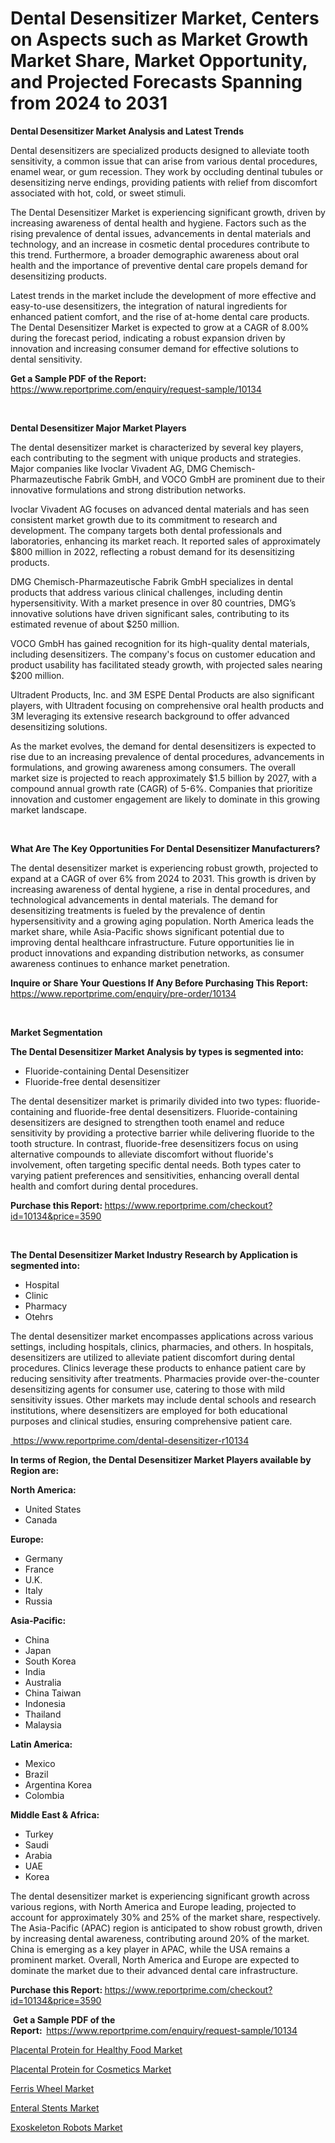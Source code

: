 <p><h1>Dental Desensitizer Market, Centers on Aspects such as Market Growth Market Share, Market Opportunity, and Projected Forecasts Spanning from 2024 to 2031</h1></p><p><strong>Dental Desensitizer Market Analysis and Latest Trends</strong></p>
<p><p>Dental desensitizers are specialized products designed to alleviate tooth sensitivity, a common issue that can arise from various dental procedures, enamel wear, or gum recession. They work by occluding dentinal tubules or desensitizing nerve endings, providing patients with relief from discomfort associated with hot, cold, or sweet stimuli.</p><p>The Dental Desensitizer Market is experiencing significant growth, driven by increasing awareness of dental health and hygiene. Factors such as the rising prevalence of dental issues, advancements in dental materials and technology, and an increase in cosmetic dental procedures contribute to this trend. Furthermore, a broader demographic awareness about oral health and the importance of preventive dental care propels demand for desensitizing products.</p><p>Latest trends in the market include the development of more effective and easy-to-use desensitizers, the integration of natural ingredients for enhanced patient comfort, and the rise of at-home dental care products. The Dental Desensitizer Market is expected to grow at a CAGR of 8.00% during the forecast period, indicating a robust expansion driven by innovation and increasing consumer demand for effective solutions to dental sensitivity.</p></p>
<p><strong>Get a Sample PDF of the Report:&nbsp;</strong> <a href="https://www.reportprime.com/enquiry/request-sample/10134?utm_campaign=1166&utm_medium=2&utm_source=Github&utm_content=ia&utm_term=28112024&utm_id=dental-desensitizer">https://www.reportprime.com/enquiry/request-sample/10134</a></p>
<p>&nbsp;</p>
<p><strong>Dental Desensitizer Major Market Players</strong></p>
<p><p>The dental desensitizer market is characterized by several key players, each contributing to the segment with unique products and strategies. Major companies like Ivoclar Vivadent AG, DMG Chemisch-Pharmazeutische Fabrik GmbH, and VOCO GmbH are prominent due to their innovative formulations and strong distribution networks.</p><p>Ivoclar Vivadent AG focuses on advanced dental materials and has seen consistent market growth due to its commitment to research and development. The company targets both dental professionals and laboratories, enhancing its market reach. It reported sales of approximately $800 million in 2022, reflecting a robust demand for its desensitizing products.</p><p>DMG Chemisch-Pharmazeutische Fabrik GmbH specializes in dental products that address various clinical challenges, including dentin hypersensitivity. With a market presence in over 80 countries, DMG’s innovative solutions have driven significant sales, contributing to its estimated revenue of about $250 million.</p><p>VOCO GmbH has gained recognition for its high-quality dental materials, including desensitizers. The company's focus on customer education and product usability has facilitated steady growth, with projected sales nearing $200 million. </p><p>Ultradent Products, Inc. and 3M ESPE Dental Products are also significant players, with Ultradent focusing on comprehensive oral health products and 3M leveraging its extensive research background to offer advanced desensitizing solutions.</p><p>As the market evolves, the demand for dental desensitizers is expected to rise due to an increasing prevalence of dental procedures, advancements in formulations, and growing awareness among consumers. The overall market size is projected to reach approximately $1.5 billion by 2027, with a compound annual growth rate (CAGR) of 5-6%. Companies that prioritize innovation and customer engagement are likely to dominate in this growing market landscape.</p></p>
<p>&nbsp;</p>
<p><strong>What Are The Key Opportunities For Dental Desensitizer Manufacturers?</strong></p>
<p><p>The dental desensitizer market is experiencing robust growth, projected to expand at a CAGR of over 6% from 2024 to 2031. This growth is driven by increasing awareness of dental hygiene, a rise in dental procedures, and technological advancements in dental materials. The demand for desensitizing treatments is fueled by the prevalence of dentin hypersensitivity and a growing aging population. North America leads the market share, while Asia-Pacific shows significant potential due to improving dental healthcare infrastructure. Future opportunities lie in product innovations and expanding distribution networks, as consumer awareness continues to enhance market penetration.</p></p>
<p><strong>Inquire or Share Your Questions If Any Before Purchasing This Report:</strong> <a href="https://www.reportprime.com/enquiry/pre-order/10134?utm_campaign=1166&utm_medium=2&utm_source=Github&utm_content=ia&utm_term=28112024&utm_id=dental-desensitizer">https://www.reportprime.com/enquiry/pre-order/10134</a></p>
<p>&nbsp;</p>
<p><strong>Market Segmentation</strong></p>
<p><strong>The Dental Desensitizer Market Analysis by types is segmented into:</strong></p>
<p><ul><li>Fluoride-containing Dental Desensitizer</li><li>Fluoride-free dental desensitizer</li></ul></p>
<p><p>The dental desensitizer market is primarily divided into two types: fluoride-containing and fluoride-free dental desensitizers. Fluoride-containing desensitizers are designed to strengthen tooth enamel and reduce sensitivity by providing a protective barrier while delivering fluoride to the tooth structure. In contrast, fluoride-free desensitizers focus on using alternative compounds to alleviate discomfort without fluoride's involvement, often targeting specific dental needs. Both types cater to varying patient preferences and sensitivities, enhancing overall dental health and comfort during dental procedures.</p></p>
<p><strong>Purchase this Report:&nbsp;</strong><a href="https://www.reportprime.com/checkout?id=10134&price=3590&utm_campaign=1166&utm_medium=2&utm_source=Github&utm_content=ia&utm_term=28112024&utm_id=dental-desensitizer">https://www.reportprime.com/checkout?id=10134&price=3590</a></p>
<p>&nbsp;</p>
<p><strong>The Dental Desensitizer Market Industry Research by Application is segmented into:</strong></p>
<p><ul><li>Hospital</li><li>Clinic</li><li>Pharmacy</li><li>Otehrs</li></ul></p>
<p><p>The dental desensitizer market encompasses applications across various settings, including hospitals, clinics, pharmacies, and others. In hospitals, desensitizers are utilized to alleviate patient discomfort during dental procedures. Clinics leverage these products to enhance patient care by reducing sensitivity after treatments. Pharmacies provide over-the-counter desensitizing agents for consumer use, catering to those with mild sensitivity issues. Other markets may include dental schools and research institutions, where desensitizers are employed for both educational purposes and clinical studies, ensuring comprehensive patient care.</p></p>
<p><a href="https://www.reportprime.com/dental-desensitizer-r10134?utm_campaign=1166&utm_medium=2&utm_source=Github&utm_content=ia&utm_term=28112024&utm_id=dental-desensitizer">&nbsp;https://www.reportprime.com/dental-desensitizer-r10134</a></p>
<p><strong>In terms of Region, the Dental Desensitizer Market Players available by Region are:</strong></p>
<p>
    <p> <strong> North America: </strong>
        <ul>
            <li>United States</li>
            <li>Canada</li>
        </ul>
        </p> 
    <p> <strong> Europe: </strong>
        <ul>
            <li>Germany</li>
            <li>France</li>
            <li>U.K.</li>
            <li>Italy</li>
            <li>Russia</li>
        </ul>
        </p> 
    <p> <strong> Asia-Pacific: </strong>
        <ul>
            <li>China</li>
            <li>Japan</li>
            <li>South Korea</li>
            <li>India</li>
            <li>Australia</li>
            <li>China Taiwan</li>
            <li>Indonesia</li>
            <li>Thailand</li>
            <li>Malaysia</li>
        </ul>
        </p> 
    <p> <strong> Latin America: </strong>
        <ul>
            <li>Mexico</li>
            <li>Brazil</li>
            <li>Argentina Korea</li>
            <li>Colombia</li>
        </ul>
        </p> 
    <p> <strong> Middle East & Africa: </strong>
        <ul>
            <li>Turkey</li>
            <li>Saudi</li>
            <li>Arabia</li>
            <li>UAE</li>
            <li>Korea</li>
        </ul>
    </p>
    </p>
<p><p>The dental desensitizer market is experiencing significant growth across various regions, with North America and Europe leading, projected to account for approximately 30% and 25% of the market share, respectively. The Asia-Pacific (APAC) region is anticipated to show robust growth, driven by increasing dental awareness, contributing around 20% of the market. China is emerging as a key player in APAC, while the USA remains a prominent market. Overall, North America and Europe are expected to dominate the market due to their advanced dental care infrastructure.</p></p>
<p><strong>Purchase this Report: </strong><a href="https://www.reportprime.com/checkout?id=10134&price=3590&utm_campaign=1166&utm_medium=2&utm_source=Github&utm_content=ia&utm_term=28112024&utm_id=dental-desensitizer">https://www.reportprime.com/checkout?id=10134&price=3590</a></p>
<p>&nbsp;<strong>Get a Sample PDF of the Report:&nbsp;&nbsp;</strong><a href="https://www.reportprime.com/enquiry/request-sample/10134?utm_campaign=1166&utm_medium=2&utm_source=Github&utm_content=ia&utm_term=28112024&utm_id=dental-desensitizer">https://www.reportprime.com/enquiry/request-sample/10134</a></p>
<p><strong></strong></p>
<p><p><a href="https://issuu.com/reportprime-2/docs/placental-protein-for-healthy-food-_e0bd02cf80db80?utm_campaign=1166&utm_medium=2&utm_source=Github&utm_content=ia&utm_term=28112024&utm_id=dental-desensitizer">Placental Protein for Healthy Food Market</a></p><p><a href="https://issuu.com/reportprime-2/docs/placental-protein-for-cosmetics-mar_934d523bb3b61c?utm_campaign=1166&utm_medium=2&utm_source=Github&utm_content=ia&utm_term=28112024&utm_id=dental-desensitizer">Placental Protein for Cosmetics Market</a></p><p><a href="https://www.linkedin.com/pulse/ferris-wheel-market-analysis-report-provides-future-trend-jempc?utm_campaign=1166&utm_medium=2&utm_source=Github&utm_content=ia&utm_term=28112024&utm_id=dental-desensitizer">Ferris Wheel Market</a></p><p><a href="https://www.linkedin.com/pulse/comprehensive-examination-enteral-stents-market-basis-type-0qage?utm_campaign=1166&utm_medium=2&utm_source=Github&utm_content=ia&utm_term=28112024&utm_id=dental-desensitizer">Enteral Stents Market</a></p><p><a href="https://www.linkedin.com/pulse/comprehensive-overview-exoskeleton-robots-market-insights-fwmse?utm_campaign=1166&utm_medium=2&utm_source=Github&utm_content=ia&utm_term=28112024&utm_id=dental-desensitizer">Exoskeleton Robots Market</a></p></p>